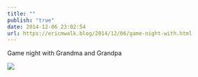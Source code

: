 ```yaml
---
title: ""
publish: "true"
date: 2014-12-06 23:02:54
url: https://ericmwalk.blog/2014/12/06/game-night-with.html
---
```


Game night with Grandma and Grandpa

![](https://ericmwalk.blog/uploads/2022/456e678945.jpg)